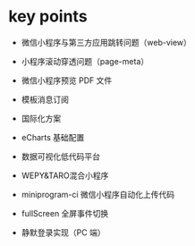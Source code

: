 # key points

- 微信小程序与第三方应用跳转问题（web-view）

- 小程序滚动穿透问题（page-meta）

- 微信小程序预览 PDF 文件

- 模板消息订阅

- 国际化方案

- eCharts 基础配置

- 数据可视化低代码平台

- WEPY&TARO混合小程序

- miniprogram-ci 微信小程序自动化上传代码

- fullScreen 全屏事件切换

- 静默登录实现（PC 端）